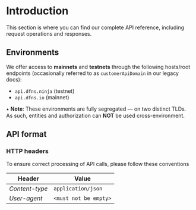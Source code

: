 # Introduction

This section is where you can find our complete API reference, including request operations and responses.

## Environments

We offer access to **mainnets** and **testnets** through the following hosts/root endpoints (occasionally referred to as `customerApiDomain` in our legacy docs):

* `api.dfns.ninja` (testnet)
* `api.dfns.io` (mainnet)

⭑ **Note**: These environments are fully segregated — on two distinct TLDs. As such, entities and authorization can **NOT** be used cross-environment.

## API format

### HTTP headers

To ensure correct processing of API calls, please follow these conventions

| Header         | Value                 |
| -------------- | --------------------- |
| _Content-type_ | `application/json`    |
| _User-agent_   | `<must not be empty>` |

